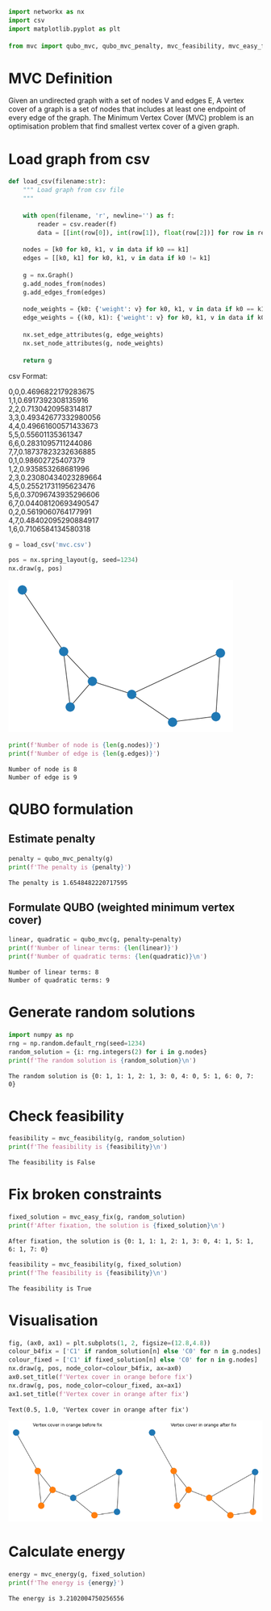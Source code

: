 ```python
import networkx as nx
import csv
import matplotlib.pyplot as plt

from mvc import qubo_mvc, qubo_mvc_penalty, mvc_feasibility, mvc_easy_fix, mvc_energy
```

# MVC Definition

Given an undirected graph with a set of nodes V and edges E, A vertex cover of a graph is a set of nodes that includes at
least one endpoint of every edge of the graph. The Minimum Vertex Cover (MVC) problem is an optimisation problem
that find smallest vertex cover of a given graph.

# Load graph from csv


```python
def load_csv(filename:str):
    """ Load graph from csv file
    """
    
    with open(filename, 'r', newline='') as f:
        reader = csv.reader(f)
        data = [[int(row[0]), int(row[1]), float(row[2])] for row in reader]
    
    nodes = [k0 for k0, k1, v in data if k0 == k1]
    edges = [[k0, k1] for k0, k1, v in data if k0 != k1]
    
    g = nx.Graph()
    g.add_nodes_from(nodes)
    g.add_edges_from(edges)
    
    node_weights = {k0: {'weight': v} for k0, k1, v in data if k0 == k1}
    edge_weights = {(k0, k1): {'weight': v} for k0, k1, v in data if k0 != k1}

    nx.set_edge_attributes(g, edge_weights)
    nx.set_node_attributes(g, node_weights)

    return g
```

csv Format:  

0,0,0.4696822179283675  
1,1,0.6917392308135916  
2,2,0.7130420958314817  
3,3,0.49342677332980056  
4,4,0.49661600571433673  
5,5,0.55601135361347  
6,6,0.2831095711244086  
7,7,0.18737823232636885  
0,1,0.98602725407379  
1,2,0.935853268681996  
2,3,0.23080434023289664  
4,5,0.25521731195623476  
5,6,0.37096743935296606  
6,7,0.04408120693490547  
0,2,0.5619060764177991  
4,7,0.48402095290884917  
1,6,0.7106584134580318  



```python
g = load_csv('mvc.csv')
```


```python
pos = nx.spring_layout(g, seed=1234)
nx.draw(g, pos)
```


    
![png](README_files/README_7_0.png)
    



```python
print(f'Number of node is {len(g.nodes)}')
print(f'Number of edge is {len(g.edges)}')
```

    Number of node is 8
    Number of edge is 9


# QUBO formulation

## Estimate penalty


```python
penalty = qubo_mvc_penalty(g)
print(f'The penalty is {penalty}')
```

    The penalty is 1.6548482220717595


## Formulate QUBO (weighted minimum vertex cover)


```python
linear, quadratic = qubo_mvc(g, penalty=penalty)
print(f'Number of linear terms: {len(linear)}')
print(f'Number of quadratic terms: {len(quadratic)}\n')
```

    Number of linear terms: 8
    Number of quadratic terms: 9
    


# Generate random solutions


```python
import numpy as np
rng = np.random.default_rng(seed=1234)
random_solution = {i: rng.integers(2) for i in g.nodes}
print(f'The random solution is {random_solution}\n')
```

    The random solution is {0: 1, 1: 1, 2: 1, 3: 0, 4: 0, 5: 1, 6: 0, 7: 0}
    


# Check feasibility


```python
feasibility = mvc_feasibility(g, random_solution)
print(f'The feasibility is {feasibility}\n')
```

    The feasibility is False
    


# Fix broken constraints


```python
fixed_solution = mvc_easy_fix(g, random_solution)
print(f'After fixation, the solution is {fixed_solution}\n')
```

    After fixation, the solution is {0: 1, 1: 1, 2: 1, 3: 0, 4: 1, 5: 1, 6: 1, 7: 0}
    



```python
feasibility = mvc_feasibility(g, fixed_solution)
print(f'The feasibility is {feasibility}\n')
```

    The feasibility is True
    


# Visualisation


```python
fig, (ax0, ax1) = plt.subplots(1, 2, figsize=(12.8,4.8))
colour_b4fix = ['C1' if random_solution[n] else 'C0' for n in g.nodes]
colour_fixed = ['C1' if fixed_solution[n] else 'C0' for n in g.nodes]
nx.draw(g, pos, node_color=colour_b4fix, ax=ax0)
ax0.set_title(f'Vertex cover in orange before fix')
nx.draw(g, pos, node_color=colour_fixed, ax=ax1)
ax1.set_title(f'Vertex cover in orange after fix')
```




    Text(0.5, 1.0, 'Vertex cover in orange after fix')




    
![png](README_files/README_22_1.png)
    


# Calculate energy


```python
energy = mvc_energy(g, fixed_solution)
print(f'The energy is {energy}')
```

    The energy is 3.2102004750256556

